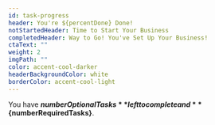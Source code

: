 ```yaml
---
id: task-progress
header: You're ${percentDone} Done!
notStartedHeader: Time to Start Your Business
completedHeader: Way to Go! You've Set Up Your Business!
ctaText: ""
weight: 2
imgPath: ""
color: accent-cool-darker
headerBackgroundColor: white
borderColor: accent-cool-light
---
```


You have **${numberOptionalTasks}** left to complete and **${numberRequiredTasks}**.
